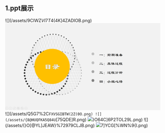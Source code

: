 ## 1.ppt展示
![](/assets/9CIWZ$VI7T4(4$K]4ZADIOB.png)
![](/assets/}%FIK~WQ3UQ~5@JJLFJSMX8.png)
![](/assets/Q5G7%2C`FXVSGIBTW(2Z(0O.png)
![](/assets/{8@HUQFKA5Q84U`[75QDE]R.png)
![](/assets/%7{C_W8)}O64C]6P2TOL29L.png)
![](/assets/(}O[@YL]JEAW}%72979CLJB.png)
![](/assets/Y}H1MY_DK)7]YCG[%WN%9{I.png)
